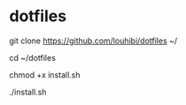 dotfiles
========

git clone https://github.com/louhibi/dotfiles ~/

cd ~/dotfiles

chmod +x install.sh

./install.sh
